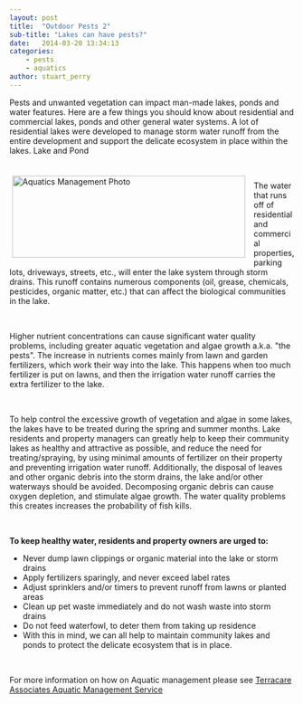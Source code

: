 ```yaml
---
layout: post
title:  "Outdoor Pests 2"
sub-title: "Lakes can have pests?"
date:   2014-03-20 13:34:13
categories: 
    - pests 
    - aquatics
author: stuart_perry
---
```


Pests and unwanted vegetation can impact man-made lakes, ponds and water features. Here are a few things you should know about residential and commercial lakes, ponds and other general water systems. A lot of residential lakes were developed to manage storm water runoff from the entire development and support the delicate ecosystem in place within the lakes.
Lake and Pond

<br>

<img src="{{ site.baseurl }}/images/blog/Aquatics_Management.jpg" alt="Aquatics Management Photo" width="412px" height="145px" style="float:left; border: 5px solid white; margin-right: 10px;">

The water that runs off of residential and commercial properties, parking lots, driveways, streets, etc., will enter the lake system through storm drains. This runoff contains numerous components (oil, grease, chemicals, pesticides, organic matter, etc.) that can affect the biological communities in the lake.

<br>

Higher nutrient concentrations can cause significant water quality problems, including greater aquatic vegetation and algae growth a.k.a. "the pests". The increase in nutrients comes mainly from lawn and garden fertilizers, which work their way into the lake. This happens when too much fertilizer is put on lawns, and then the irrigation water runoff carries the extra fertilizer to the lake.

<br>

To help control the excessive growth of vegetation and algae in some lakes, the lakes have to be treated during the spring and summer months. Lake residents and property managers can greatly help to keep their community lakes as healthy and attractive as possible, and reduce the need for treating/spraying, by using minimal amounts of fertilizer on their property and preventing irrigation water runoff. Additionally, the disposal of leaves and other organic debris into the storm drains, the lake and/or other waterways should be avoided. Decomposing organic debris can cause oxygen depletion, and stimulate algae growth. The water quality problems this creates increases the probability of fish kills.

<br>

**To keep healthy water, residents and property owners are urged to:**

- Never dump lawn clippings or organic material into the lake or storm drains
- Apply fertilizers sparingly, and never exceed label rates
- Adjust sprinklers and/or timers to prevent runoff from lawns or planted areas
- Clean up pet waste immediately and do not wash waste into storm drains
- Do not feed waterfowl, to deter them from taking up residence
- With this in mind, we can all help to maintain community lakes and  ponds to protect the delicate ecosystem that is in place.

<br>

For more information on how on Aquatic management please see
[Terracare Associates Aquatic Management Service](http://terracareassociates.com/landscape-management-2/aquatic-management/ "Terracare Associates Aquatic Management Service")

[jekyll-gh]: https://github.com/mojombo/jekyll
[jekyll]:    http://jekyllrb.com
